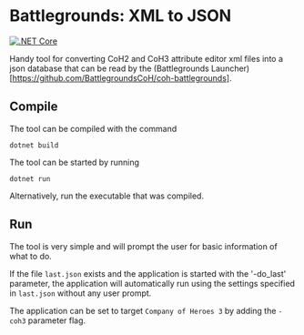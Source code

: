 # Battlegrounds: XML to JSON

[![.NET Core](https://github.com/BattlegroundsCoH/coh2-xml-json/actions/workflows/dotnetcore.yml/badge.svg)](https://github.com/BattlegroundsCoH/coh2-xml-json/actions/workflows/dotnetcore.yml)

Handy tool for converting CoH2 and CoH3 attribute editor xml files into a json database that can be read by the (Battlegrounds Launcher)[https://github.com/BattlegroundsCoH/coh-battlegrounds].

## Compile

The tool can be compiled with the command

```
dotnet build
```

The tool can be started by running

```
dotnet run
```

Alternatively, run the executable that was compiled.

## Run

The tool is very simple and will prompt the user for basic information of what to do.

If the file `last.json` exists and the application is started with the '-do_last' parameter, the application will automatically run using the settings specified in `last.json` without any user prompt.

The application can be set to target `Company of Heroes 3` by adding the `-coh3` parameter flag.
